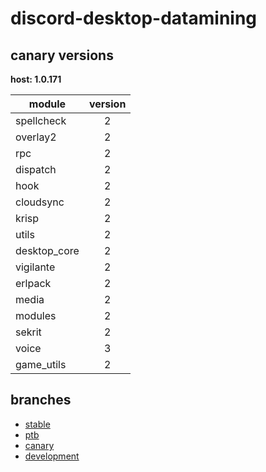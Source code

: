 # discord-desktop-datamining

## canary versions

**host: 1.0.171**

| module | version |
| ------ | :-----: |
| spellcheck | 2 |
| overlay2 | 2 |
| rpc | 2 |
| dispatch | 2 |
| hook | 2 |
| cloudsync | 2 |
| krisp | 2 |
| utils | 2 |
| desktop_core | 2 |
| vigilante | 2 |
| erlpack | 2 |
| media | 2 |
| modules | 2 |
| sekrit | 2 |
| voice | 3 |
| game_utils | 2 |

## branches

- [stable](https://github.com/OpenAsar/discord-desktop-datamining/tree/stable)
- [ptb](https://github.com/OpenAsar/discord-desktop-datamining/tree/ptb)
- [canary](https://github.com/OpenAsar/discord-desktop-datamining/tree/canary)
- [development](https://github.com/OpenAsar/discord-desktop-datamining/tree/development)